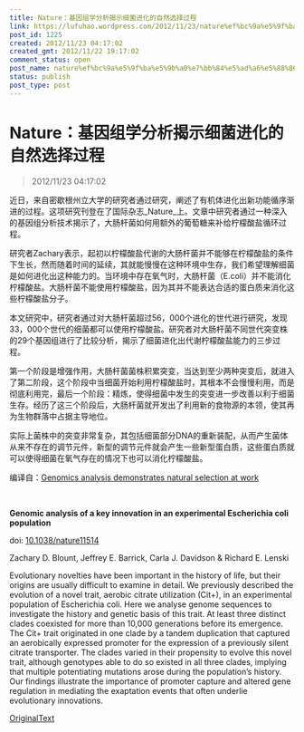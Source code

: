 ```yaml
---
title: Nature：基因组学分析揭示细菌进化的自然选择过程
link: https://lufuhao.wordpress.com/2012/11/23/nature%ef%bc%9a%e5%9f%ba%e5%9b%a0%e7%bb%84%e5%ad%a6%e5%88%86%e6%9e%90%e6%8f%ad%e7%a4%ba%e7%bb%86%e8%8f%8c%e8%bf%9b%e5%8c%96%e7%9a%84%e8%87%aa%e7%84%b6%e9%80%89%e6%8b%a9%e8%bf%87%e7%a8%8b/
post_id: 1225
created: 2012/11/23 04:17:02
created_gmt: 2012/11/22 19:17:02
comment_status: open
post_name: nature%ef%bc%9a%e5%9f%ba%e5%9b%a0%e7%bb%84%e5%ad%a6%e5%88%86%e6%9e%90%e6%8f%ad%e7%a4%ba%e7%bb%86%e8%8f%8c%e8%bf%9b%e5%8c%96%e7%9a%84%e8%87%aa%e7%84%b6%e9%80%89%e6%8b%a9%e8%bf%87%e7%a8%8b
status: publish
post_type: post
---
```


# Nature：基因组学分析揭示细菌进化的自然选择过程

> 2012/11/23 04:17:02

近日，来自密歇根州立大学的研究者通过研究，阐述了有机体进化出新功能循序渐进的过程。这项研究刊登在了国际杂志_Nature_上。文章中研究者通过一种深入的基因组分析技术揭示了，大肠杆菌如何用额外的葡萄糖来补给柠檬酸盐循环过程。 

研究者Zachary表示，起初以柠檬酸盐代谢的大肠杆菌并不能够在柠檬酸盐的条件下生长，然而随着时间的延续，其就能慢慢在这种环境中生存，我们希望理解细菌是如何进化出这种能力的。当环境中存在氧气时，大肠杆菌（E.coli）并不能消化柠檬酸盐。大肠杆菌不能使用柠檬酸盐，因为其并不能表达合适的蛋白质来消化这些柠檬酸盐分子。 

本文研究中，研究者通过对大肠杆菌超过56，000个进化的世代进行研究，发现33，000个世代的细菌都可以使用柠檬酸盐。研究者对大肠杆菌不同世代突变株的29个基因组进行了比较分析，揭示了细菌进化出代谢柠檬酸盐能力的三步过程。 

第一个阶段是增强作用，大肠杆菌菌株积累突变，当达到至少两种突变后，就进入了第二阶段，这个阶段中当细菌开始利用柠檬酸盐时，其根本不会慢慢利用，而是彻底利用完，最后一个阶段：精炼，使得细菌中发生的突变进一步改善以利于细菌生存。经历了这三个阶段后，大肠杆菌就开发出了利用新的食物源的本领，使其再为生物群落中占据主导地位。 

实际上菌株中的突变非常复杂，其包括细菌部分DNA的重新装配，从而产生菌体从来不存在的调节元件，新型的调节元件就会产生一些新型蛋白质，这些蛋白质就可以使得细菌在氧气存在的情况下也可以消化柠檬酸盐。 

编译自：[Genomics analysis demonstrates natural selection at work](http://phys.org/news/2012-09-genomics-analysis-natural.html)

 

**Genomic analysis of a key innovation in an experimental Escherichia coli population**

doi: [10.1038/nature11514](http://dx.doi.org/doi:10.1038/nature11514)

Zachary D. Blount, Jeffrey E. Barrick, Carla J. Davidson & Richard E. Lenski 

Evolutionary novelties have been important in the history of life, but their origins are usually difficult to examine in detail. We previously described the evolution of a novel trait, aerobic citrate utilization (Cit+), in an experimental population of Escherichia coli. Here we analyse genome sequences to investigate the history and genetic basis of this trait. At least three distinct clades coexisted for more than 10,000 generations before its emergence. The Cit+ trait originated in one clade by a tandem duplication that captured an aerobically expressed promoter for the expression of a previously silent citrate transporter. The clades varied in their propensity to evolve this novel trait, although genotypes able to do so existed in all three clades, implying that multiple potentiating mutations arose during the population’s history. Our findings illustrate the importance of promoter capture and altered gene regulation in mediating the exaptation events that often underlie evolutionary innovations. 



[OriginalText](http://www.bioon.com/biology/Class18/530069.shtml)
